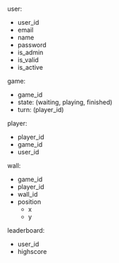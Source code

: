 user:
- user_id
- email
- name
- password
- is_admin
- is_valid
- is_active

game:
- game_id
- state: (waiting, playing, finished)
- turn: (player_id)

player:
- player_id
- game_id
- user_id

wall:
- game_id
- player_id
- wall_id
- position
    - x
    - y

leaderboard:
- user_id
- highscore

